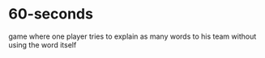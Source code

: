 # 60-seconds
game where one player tries to explain as many words to his team without using the word itself
